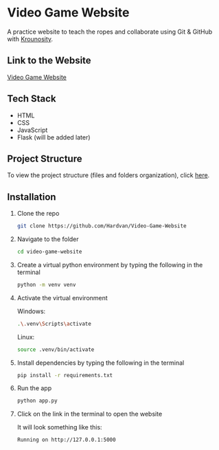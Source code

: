 # Video Game Website

A practice website to teach the ropes and collaborate using Git & GitHub with [Krounosity](https://github.com/Krounosity).

## Link to the Website

[Video Game Website](https://video-game-website.onrender.com/)

## Tech Stack

- HTML
- CSS
- JavaScript
- Flask (will be added later)

## Project Structure

To view the project structure (files and folders organization), click [here](./directory_structure.md).

## Installation

1. Clone the repo

   ```bash
   git clone https://github.com/Hardvan/Video-Game-Website
   ```

2. Navigate to the folder

   ```bash
   cd video-game-website
   ```

3. Create a virtual python environment by typing the following in the terminal

   ```bash
   python -m venv venv
   ```

4. Activate the virtual environment

   Windows:

   ```bash
   .\.venv\Scripts\activate
   ```

   Linux:

   ```bash
   source .venv/bin/activate
   ```

5. Install dependencies by typing the following in the terminal

   ```bash
   pip install -r requirements.txt
   ```

6. Run the app

   ```bash
   python app.py
   ```

7. Click on the link in the terminal to open the website

   It will look something like this:

   ```bash
   Running on http://127.0.0.1:5000
   ```
